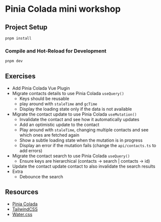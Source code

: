 # Pinia Colada mini workshop

## Project Setup

```sh
pnpm install
```

### Compile and Hot-Reload for Development

```sh
pnpm dev
```

## Exercises

- Add Pinia Colada Vue Plugin
- Migrate contacts details to use Pinia Colada `useQuery()`
  - Keys should be reusable
  - play around with `staleTime` and `gcTime`
  - Display the loading state only if the data is not available
- Migrate the contact update to use Pinia Colada `useMutation()`
  - Invalidate the contact and see how it automatically updates
  - Add an optimistic update to the contact
  - Play around with `staleTime`, changing multiple contacts and see which ones are fetched again
  - Show a subtle loading state when the mutation is in progress
  - Display an error if the mutation fails (change the `api/contacts.ts` to add errors)
- Migrate the contact search to use Pinia Colada `useQuery()`
  - Ensure keys are hierarchical (contacts -> search | contacts -> id)
- Update the contact update contact to also invalidate the search results
- Extra
  - Debounce the search

## Resources

- [Pinia Colada](https://pinia-colada.esm.dev/)
- [TailwindCSS](https://tailwindcss.com/)
- [Water.css](https://watercss.kognise.dev/)
